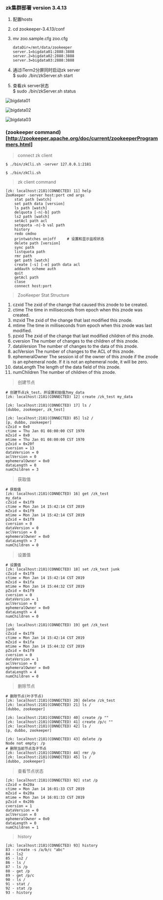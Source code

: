 ### zk集群部署 version 3.4.13

1. 配置hosts
2. cd zookeeper-3.4.13/conf
3. mv zoo.sample.cfg zoo.cfg
    ```
    dataDir=/mnt/data/zookeeper
    server.1=bigdata01:2888:3888
    server.2=bigdata02:2888:3888
    server.3=bigdata03:2888:3888
    ```
4. 通过iTerm2分屏同时启动zk server  
$ sudo ./bin/zkServer.sh start

5. 查看zk server状态  
$ sudo ./bin/zkServer.sh status 
 
![bigdata01](https://github.com/Dongzai1005/learning/blob/master/bigdata/src/main/java/wang/xiaoluobo/zookeeper/images/zk01.png)

![bigdata02](https://github.com/Dongzai1005/learning/blob/master/bigdata/src/main/java/wang/xiaoluobo/zookeeper/images/zk02.png)

![bigdata03](https://github.com/Dongzai1005/learning/blob/master/bigdata/src/main/java/wang/xiaoluobo/zookeeper/images/zk03.png)

### (zookeeper command)[http://zookeeper.apache.org/doc/current/zookeeperProgrammers.html]
> connect zk client
```text
$ ./bin/zkCli.sh -server 127.0.0.1:2181

$ ./bin/zkCli.sh
```

> zk client command
```text
[zk: localhost:2181(CONNECTED) 11] help
ZooKeeper -server host:port cmd args
	stat path [watch]
	set path data [version]
	ls path [watch]
	delquota [-n|-b] path
	ls2 path [watch]
	setAcl path acl
	setquota -n|-b val path
	history
	redo cmdno
	printwatches on|off     # 设置和显示监视状态
	delete path [version]
	sync path
	listquota path
	rmr path
	get path [watch]
	create [-s] [-e] path data acl
	addauth scheme auth
	quit
	getAcl path
	close
	connect host:port
```

> ZooKeeper Stat Structure
1. czxid
The zxid of the change that caused this znode to be created.
2. ctime
The time in milliseconds from epoch when this znode was created.
3. mzxid
The zxid of the change that last modified this znode.
4. mtime
The time in milliseconds from epoch when this znode was last modified.
5. pzxid
The zxid of the change that last modified children of this znode.
6. cversion
The number of changes to the children of this znode.
7. dataVersion
The number of changes to the data of this znode.
8. aclVersion
The number of changes to the ACL of this znode.
9. ephemeralOwner
The session id of the owner of this znode if the znode is an ephemeral node. If it is not an ephemeral node, it will be zero.
10. dataLength
The length of the data field of this znode.
11. numChildren
The number of children of this znode.


> 创建节点
```text
# 创建节点zk_test，并设置初始值为my_data
[zk: localhost:2181(CONNECTED) 12] create /zk_test my_data

[zk: localhost:2181(CONNECTED) 17] ls /
[dubbo, zookeeper, zk_test]

[zk: localhost:2181(CONNECTED) 85] ls2 /
[p, dubbo, zookeeper]
cZxid = 0x0
ctime = Thu Jan 01 08:00:00 CST 1970
mZxid = 0x0
mtime = Thu Jan 01 08:00:00 CST 1970
pZxid = 0x20f
cversion = 13
dataVersion = 0
aclVersion = 0
ephemeralOwner = 0x0
dataLength = 0
numChildren = 3
```

> 获取值
```text
# 获取值
[zk: localhost:2181(CONNECTED) 16] get /zk_test
my_data
cZxid = 0x1f9
ctime = Mon Jan 14 15:42:14 CST 2019
mZxid = 0x1f9
mtime = Mon Jan 14 15:42:14 CST 2019
pZxid = 0x1f9
cversion = 0
dataVersion = 0
aclVersion = 0
ephemeralOwner = 0x0
dataLength = 7
numChildren = 0
```

> 设置值
```text
# 设置值
[zk: localhost:2181(CONNECTED) 18] set /zk_test junk
cZxid = 0x1f9
ctime = Mon Jan 14 15:42:14 CST 2019
mZxid = 0x1fa
mtime = Mon Jan 14 15:44:32 CST 2019
pZxid = 0x1f9
cversion = 0
dataVersion = 1
aclVersion = 0
ephemeralOwner = 0x0
dataLength = 4
numChildren = 0

[zk: localhost:2181(CONNECTED) 19] get /zk_test
junk
cZxid = 0x1f9
ctime = Mon Jan 14 15:42:14 CST 2019
mZxid = 0x1fa
mtime = Mon Jan 14 15:44:32 CST 2019
pZxid = 0x1f9
cversion = 0
dataVersion = 1
aclVersion = 0
ephemeralOwner = 0x0
dataLength = 4
numChildren = 0
```

> 删除节点
```text
# 删除节点(叶子节点)
[zk: localhost:2181(CONNECTED) 20] delete /zk_test
[zk: localhost:2181(CONNECTED) 21] ls /
[dubbo, zookeeper]

[zk: localhost:2181(CONNECTED) 40] create /p ""
[zk: localhost:2181(CONNECTED) 41] create /p/c ""
[zk: localhost:2181(CONNECTED) 42] ls /
[p, dubbo, zookeeper]

[zk: localhost:2181(CONNECTED) 43] delete /p
Node not empty: /p
# 删除当前节点及子节点
[zk: localhost:2181(CONNECTED) 44] rmr /p
[zk: localhost:2181(CONNECTED) 45] ls /
[dubbo, zookeeper]
```

> 查看节点状态
```text
[zk: localhost:2181(CONNECTED) 92] stat /p
cZxid = 0x20a
ctime = Mon Jan 14 16:01:33 CST 2019
mZxid = 0x20a
mtime = Mon Jan 14 16:01:33 CST 2019
pZxid = 0x20b
cversion = 1
dataVersion = 0
aclVersion = 0
ephemeralOwner = 0x0
dataLength = 0
numChildren = 1
```

> history
```text
[zk: localhost:2181(CONNECTED) 93] history
83 - create -s /a/b/c "abc"
84 - ls2
85 - ls2 /
86 - ls /
87 - ls /p
88 - get /p
89 - get /p/c
90 - ls /
91 - stat /
92 - stat /p
93 - history
```

